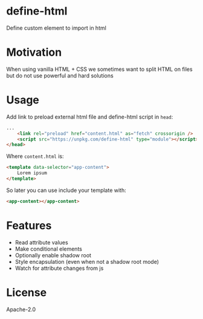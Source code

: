 # define-html

Define custom element to import in html

# Motivation

When using vanilla HTML + CSS we sometimes want to split HTML on files but do not use powerful and hard solutions

# Usage

Add link to preload external html file and define-html script in `head`:
```html
...
    <link rel="preload" href="content.html" as="fetch" crossorigin />
    <script src="https://unpkg.com/define-html" type="module"></script>
</head>
```
Where `content.html` is:
```html
<template data-selector="app-content">
    Lorem ipsum
</template>
```
So later you can use include your template with:
```html
<app-content></app-content>
```

# Features

* Read attribute values
* Make conditional elements
* Optionally enable shadow root
* Style encapsulation (even when not a shadow root mode)
* Watch for attribute changes from js

# License

Apache-2.0
